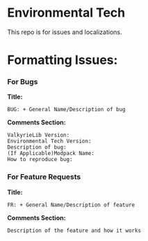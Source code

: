 # Environmental Tech
This repo is for issues and localizations.

# Formatting Issues:

### For Bugs
**Title:**
```
BUG: + General Name/Description of bug
```
**Comments Section:**  
```
ValkyrieLib Version: 
Environmental Tech Version: 
Description of bug: 
(If Applicable)Modpack Name: 
How to reproduce bug: 
```

### For Feature Requests
**Title:**
```
FR: + General Name/Description of feature
```
**Comments Section:**
```
Description of the feature and how it works
```

